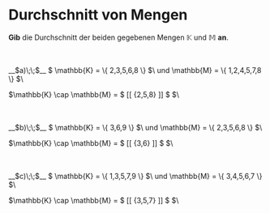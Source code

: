 <!--
version:  0.0.1

language: de

@style
main > *:not(:last-child) {
  margin-bottom: 3rem;
}

input {
    text-align: center;
}

.flex-container {
    display: flex;
    flex-wrap: wrap;
    align-items: stretch;
    gap: 20px;
}

.flex-child {
    flex: 1;
    min-width: 350px;
    margin-right: 20px;
}

@media (max-width: 400px) {
    .flex-child {
        flex: 100%;
        margin-right: 0;
    }
}
@end

formula: \carry   \textcolor{red}{\scriptsize #1}
formula: \digit   \rlap{\carry{#1}}\phantom{#2}#2
formula: \permil  \text{‰}

import: https://raw.githubusercontent.com/LiaTemplates/Tikz-Jax/main/README.md

script: https://cdn.jsdelivr.net/gh/LiaTemplates/Tikz-Jax@main/dist/index.js


tags: Mengen, Durchschnitt, sehr leicht, sehr niedrig, Angeben

comment: Gib die vereinigte Menge an.

author: Martin Lommatzsch

-->




# Durchschnitt von Mengen

**Gib** die Durchschnitt der beiden gegebenen Mengen $\mathbb{K}$ und $\mathbb{M}$ **an**.

<br>

<br>
__$a)\;\;$__ $ \mathbb{K} = \{ 2,3,5,6,8 \} $\ und \mathbb{M} = \{ 1,2,4,5,7,8 \} $\

$\mathbb{K} \cap \mathbb{M} =  $ [[   {2,5,8}   ]] $  $\ 

<br>
<br>
__$b)\;\;$__ $  \mathbb{K} = \{ 3,6,9 \} $\ und \mathbb{M} = \{ 2,3,5,6,8 \} $\

$\mathbb{K} \cap \mathbb{M} =  $ [[    {3,6}    ]] $  $\ 

<br>
<br>
__$c)\;\;$__ $  \mathbb{K} = \{ 1,3,5,7,9 \} $\ und \mathbb{M} = \{ 3,4,5,6,7 \} $\

$\mathbb{K} \cap \mathbb{M} =  $ [[   {3,5,7}   ]] $  $\ 




